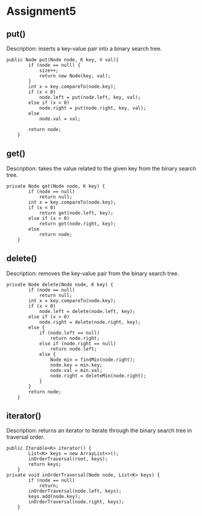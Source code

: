 # Assignment5
## put()
Description: inserts a key-value pair into a binary search tree.
```
public Node put(Node node, K key, V val){
        if (node == null) {
            size++;
            return new Node(key, val);
        }
        int x = key.compareTo(node.key);
        if (x < 0)
            node.left = put(node.left, key, val);
        else if (x > 0)
            node.right = put(node.right, key, val);
        else
            node.val = val;

        return node;
    }
```
## get()
Description: takes the value related to the given key from the binary search tree.
```
private Node get(Node node, K key) {
        if (node == null)
            return null;
        int x = key.compareTo(node.key);
        if (x < 0)
            return get(node.left, key);
        else if (x > 0)
            return get(node.right, key);
        else
            return node;
    }
```
## delete()
Description: removes the key-value pair from the binary search tree.
```
private Node delete(Node node, K key) {
        if (node == null)
            return null;
        int x = key.compareTo(node.key);
        if (x < 0)
            node.left = delete(node.left, key);
        else if (x > 0)
            node.right = delete(node.right, key);
        else {
            if (node.left == null)
                return node.right;
            else if (node.right == null)
                return node.left;
            else {
                Node min = findMin(node.right);
                node.key = min.key;
                node.val = min.val;
                node.right = deleteMin(node.right);
            }
        }
        return node;
    }
```
## iterator()
Description: returns an iterator to iterate through the binary search tree in traversal order.
```
public Iterable<K> iterator() {
        List<K> keys = new ArrayList<>();
        inOrderTraversal(root, keys);
        return keys;
    }
private void inOrderTraversal(Node node, List<K> keys) {
        if (node == null)
            return;
        inOrderTraversal(node.left, keys);
        keys.add(node.key);
        inOrderTraversal(node.right, keys);
    }
```
